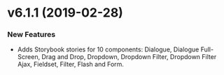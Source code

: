 # v6.1.1 (2019-02-28)
### New Features
* Adds Storybook stories for 10 components: Dialogue, Dialogue Full-Screen, Drag and Drop, Dropdown, Dropdown Filter, Dropdown Filter Ajax, Fieldset, Filter, Flash and Form.
